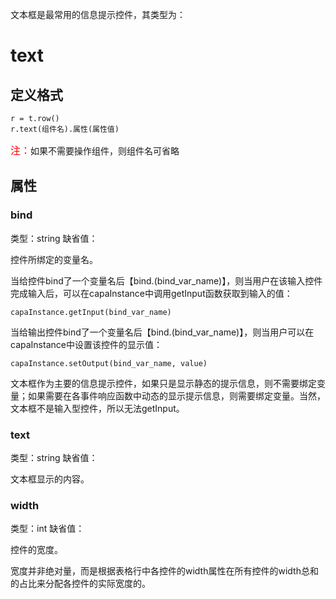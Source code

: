文本框是最常用的信息提示控件，其类型为：

# text

## 定义格式

	r = t.row()
	r.text(组件名).属性(属性值)

<font color=red size=3>注：</font>如果不需要操作组件，则组件名可省略

## 属性

### bind
类型：string
缺省值：

控件所绑定的变量名。

当给控件bind了一个变量名后【bind.(bind_var_name)】，则当用户在该输入控件完成输入后，可以在capaInstance中调用getInput函数获取到输入的值：

	capaInstance.getInput(bind_var_name)

当给输出控件bind了一个变量名后【bind.(bind_var_name)】，则当用户可以在capaInstance中设置该控件的显示值：

	capaInstance.setOutput(bind_var_name, value)

文本框作为主要的信息提示控件，如果只是显示静态的提示信息，则不需要绑定变量；如果需要在各事件响应函数中动态的显示提示信息，则需要绑定变量。当然，文本框不是输入型控件，所以无法getInput。


### text
类型：string
缺省值：

文本框显示的内容。

### width
类型：int
缺省值：

控件的宽度。

宽度并非绝对量，而是根据表格行中各控件的width属性在所有控件的width总和的占比来分配各控件的实际宽度的。
